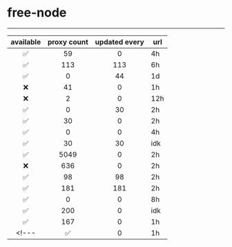 # free-node

---

| available | proxy count | updated every | url |
|:---------:|:---------:|:-------------:|-----|
| ✅ | 59 | 0 | 4h | https://raw.githubusercontent.com/ALIILAPRO/v2rayNG-Config/main/sub.txt |
| ✅ | 113 | 113 | 6h | https://raw.githubusercontent.com/mfuu/v2ray/master/v2ray |
| ✅ | 0 | 44 | 1d | https://raw.githubusercontent.com/ts-sf/fly/main/v2 |
| ❌ | 41 | 0 | 1h | https://raw.githubusercontent.com/aiboboxx/v2rayfree/main/v2 |
| ❌ | 2 | 0 | 12h | https://raw.githubusercontent.com/mahsanet/MahsaFreeConfig/refs/heads/main/mtn/sub_1.txt |
| ✅ | 0 | 30 | 2h | https://raw.githubusercontent.com/mahsanet/MahsaFreeConfig/refs/heads/main/mtn/sub_2.txt |
| ✅ | 30 | 0 | 2h | https://raw.githubusercontent.com/mahsanet/MahsaFreeConfig/refs/heads/main/mtn/sub_3.txt |
| ✅ | 0 | 0 | 4h | https://raw.githubusercontent.com/mahsanet/MahsaFreeConfig/refs/heads/main/mtn/sub_4.txt |
| ✅ | 30 | 30 | idk | https://raw.githubusercontent.com/yebekhe/vpn-fail/refs/heads/main/sub-link |
| ✅ | 5049 | 0 | 2h | https://raw.githubusercontent.com/Surfboardv2ray/TGParse/main/splitted/mixed |
| ❌ | 636 | 0 | 2h | https://raw.githubusercontent.com/itsyebekhe/PSG/main/lite/subscriptions/xray/normal/mix |
| ✅ | 98 | 98 | 2h | https://raw.githubusercontent.com/HosseinKoofi/GO_V2rayCollector/main/mixed_iran.txt |
| ✅ | 181 | 181 | 2h | https://raw.githubusercontent.com/arshiacomplus/v2rayExtractor/refs/heads/main/mix/sub.html |
| ✅ | 0 | 0 | 8h | https://raw.githubusercontent.com/Rayan-Config/C-Sub/refs/heads/main/configs/proxy.txt |
| ✅ | 200 | 0 | idk | https://raw.githubusercontent.com/mahdibland/ShadowsocksAggregator/master/Eternity.txt |
| ✅ | 167 | 0 | 1h | https://raw.githubusercontent.com/MahsaNetConfigTopic/config/refs/heads/main/xray_final.txt |
<!---| ✅ | 0 | 1h |https://raw.githubusercontent.com/tbbatbb/Proxy/master/dist/v2ray.config.txt|-->